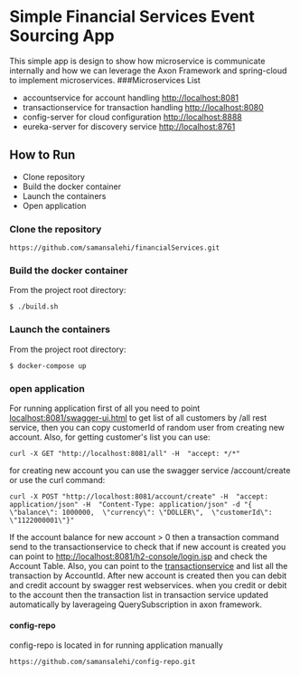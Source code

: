 # Simple Financial Services Event Sourcing App
This simple app is design to show how microservice is communicate internally and how we can leverage the Axon Framework and spring-cloud to implement microservices.
###Microservices List 
* accountservice for account handling [http://localhost:8081](http://localhost:8081)
* transactionservice for transaction handling [http://localhost:8080](http://localhost:8080)
* config-server for cloud configuration [http://localhost:8888](http://localhost:8888)
* eureka-server for discovery service [http://localhost:8761](http://localhost:8761)


## How to Run 
* Clone repository 
* Build the docker container
* Launch the containers
* Open application

### Clone the repository

```
https://github.com/samansalehi/financialServices.git
```

### Build the docker container

From the project root directory:

```
$ ./build.sh
```

### Launch the containers

From the project root directory:

```
$ docker-compose up
```

### open application
For running application 
first of all you need to point [localhost:8081/swagger-ui.html](localhost:8081/swagger-ui.html) 
to get list of all customers by /all rest service, then you can copy customerId of random user from creating new account.
Also, for getting customer's list you can use: 
 ```
curl -X GET "http://localhost:8081/all" -H  "accept: */*"
 ```
for creating new account you can use the swagger service /account/create or use the curl command:
```
curl -X POST "http://localhost:8081/account/create" -H  "accept: application/json" -H  "Content-Type: application/json" -d "{  \"balance\": 1000000,  \"currency\": \"DOLLER\",  \"customerId\": \"1122000001\"}"
```
If the account balance for new account > 0 then a transaction command send to the transactionservice
to check that if new account is created you can point to [http://localhost:8081/h2-console/login.jsp](http://localhost:8081/h2-console/login.jsp) and check the Account Table.
Also, you can point to the [transactionservice](http://localhost:8080/) and list all the transaction by AccountId.
After new account is created then you can debit and credit account by swagger rest webservices.
when you credit or debit to the account then the transaction list in transaction service updated automatically by laverageing QuerySubscription in axon framework.
#### config-repo
config-repo is located in for running application manually 
```
https://github.com/samansalehi/config-repo.git
```
   
 
